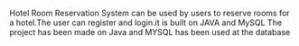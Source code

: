 Hotel Room Reservation System can be used by users to reserve rooms for a hotel.The user can register and login.it is built on JAVA and MySQL
The project has been made on Java and MYSQL has been used at the database
